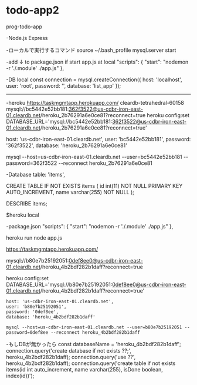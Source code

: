 # todo-app2
prog-todo-app

-Node.js Express

-ローカルで実行するコマンド
source ~/.bash_profile
mysql.server start

-add ↓ to package.json if start app.js at local
"scripts": {
    "start": "nodemon -r './.module' ./app.js"
  },

-DB local
const connection = mysql.createConnection({
  host: 'localhost',
  user: 'root',
  password: '',
  database: 'list_app'
});

---
-heroku
https://taskmgmtapp.herokuapp.com/
cleardb-tetrahedral-60158
mysql://bc5442e52bb181:362f3522@us-cdbr-iron-east-01.cleardb.net/heroku_2b76291a6e0ce81?reconnect=true
heroku config:set DATABASE_URL='mysql://bc5442e52bb181:362f3522@us-cdbr-iron-east-01.cleardb.net/heroku_2b76291a6e0ce81?reconnect=true'

host: 'us-cdbr-iron-east-01.cleardb.net',
user: 'bc5442e52bb181',
password: '362f3522',
database: 'heroku_2b76291a6e0ce81'

mysql --host=us-cdbr-iron-east-01.cleardb.net --user=bc5442e52bb181 --password=362f3522 --reconnect heroku_2b76291a6e0ce81

-Database
table: 'items',


CREATE TABLE IF NOT EXISTS items (
  id int(11) NOT NULL PRIMARY KEY AUTO_INCREMENT,
  name varchar(255) NOT NULL
);

DESCRIBE items;

$heroku local

-package.json
"scripts": {
    "start": "nodemon -r './.module' ./app.js"
  },

  heroku run node app.js

  https://taskmgmtapp.herokuapp.com/



  mysql://b80e7b25192051:0def8ee0@us-cdbr-iron-east-01.cleardb.net/heroku_4b2bdf282b1daff?reconnect=true

  heroku config:set DATABASE_URL='mysql://b80e7b25192051:0def8ee0@us-cdbr-iron-east-01.cleardb.net/heroku_4b2bdf282b1daff?reconnect=true'

    host: 'us-cdbr-iron-east-01.cleardb.net',
    user: 'b80e7b25192051',
    password: '0def8ee',
    database: 'heroku_4b2bdf282b1daff'

    mysql --host=us-cdbr-iron-east-01.cleardb.net --user=b80e7b25192051 --password=0def8ee --reconnect heroku_4b2bdf282b1daff

-もしDBが無かったら
const databaseName = 'heroku_4b2bdf282b1daff';
connection.query('create database if not exists ??;', heroku_4b2bdf282b1daff);
connection.query('use ??', heroku_4b2bdf282b1daff);
connection.query('create table if not exists items(id int auto_increment, name varchar(255), isDone boolean, index(id))');
